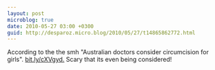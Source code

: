 ```yaml
---
layout: post
microblog: true
date: 2010-05-27 03:00 +0300
guid: http://desparoz.micro.blog/2010/05/27/t14865862772.html
---
```

According to the the smh "Australian doctors consider circumcision for girls". [bit.ly/cXVgyd.](http://bit.ly/cXVgyd.) Scary that its even being considered!

